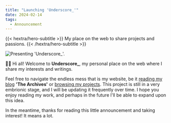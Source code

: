 ```yaml
---
title: "Launching 'Underscore_'"
date: 2024-02-14
tags:
  - Announcement
---
```

{{< hextra/hero-subtitle >}}
  My place on the web to share projects and passions.
{{< /hextra/hero-subtitle >}}

![](/images/patreon-cover.jpg "Presenting 'Underscore_'.")

👋🏻 Hi all! Welcome to **Underscore_**, my personal place on the web where I share my interests and writings.

Feel free to navigate the endless mess that is my website, be it [reading my blog](/archives/) **'The Archives'** or [browsing my projects](/projects/). This project is still in a very embrionic stage, and I will be updating it frequently over time. I hope you enjoy reading my work, and perhaps in the future I'll be able to expand upon this idea.

In the meantime, thanks for reading this little announcement and taking interest! It means a lot.
